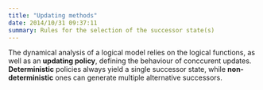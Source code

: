 ```yaml
---
title: "Updating methods"
date: 2014/10/31 09:37:11
summary: Rules for the selection of the successor state(s)
---
```


The dynamical analysis of a logical model relies on the logical functions,
as well as an **updating policy**, defining the behaviour of conccurent updates.
**Deterministic** policies always yield a single successor state,
while **non-deterministic** ones can generate multiple alternative successors.

